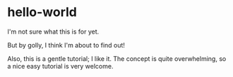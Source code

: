 # hello-world
I'm not sure what this is for yet.

But by golly, I think I'm about to find out!

Also, this is a gentle tutorial; I like it. The concept is quite overwhelming, so a nice easy tutorial is very welcome.
